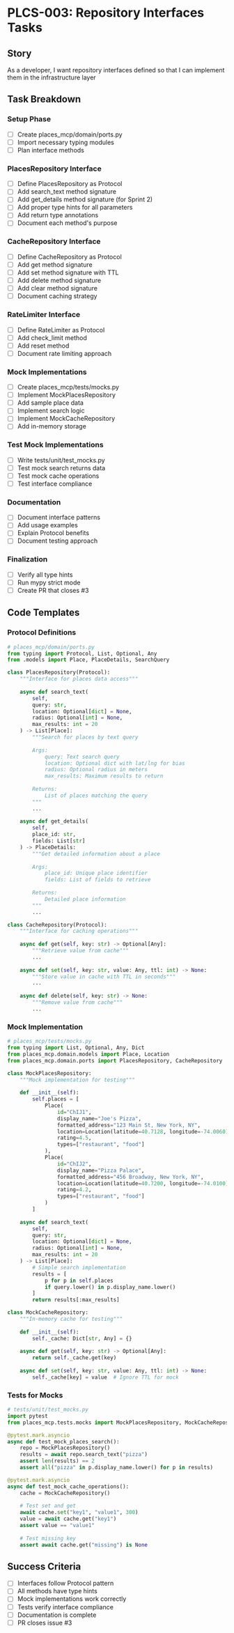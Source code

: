 # PLCS-003: Repository Interfaces Tasks

## Story
As a developer, I want repository interfaces defined so that I can implement them in the infrastructure layer

## Task Breakdown

### Setup Phase
- [ ] Create places_mcp/domain/ports.py
- [ ] Import necessary typing modules
- [ ] Plan interface methods

### PlacesRepository Interface
- [ ] Define PlacesRepository as Protocol
- [ ] Add search_text method signature
- [ ] Add get_details method signature (for Sprint 2)
- [ ] Add proper type hints for all parameters
- [ ] Add return type annotations
- [ ] Document each method's purpose

### CacheRepository Interface  
- [ ] Define CacheRepository as Protocol
- [ ] Add get method signature
- [ ] Add set method signature with TTL
- [ ] Add delete method signature
- [ ] Add clear method signature
- [ ] Document caching strategy

### RateLimiter Interface
- [ ] Define RateLimiter as Protocol
- [ ] Add check_limit method
- [ ] Add reset method
- [ ] Document rate limiting approach

### Mock Implementations
- [ ] Create places_mcp/tests/mocks.py
- [ ] Implement MockPlacesRepository
- [ ] Add sample place data
- [ ] Implement search logic
- [ ] Implement MockCacheRepository
- [ ] Add in-memory storage

### Test Mock Implementations
- [ ] Write tests/unit/test_mocks.py
- [ ] Test mock search returns data
- [ ] Test mock cache operations
- [ ] Test interface compliance

### Documentation
- [ ] Document interface patterns
- [ ] Add usage examples
- [ ] Explain Protocol benefits
- [ ] Document testing approach

### Finalization
- [ ] Verify all type hints
- [ ] Run mypy strict mode
- [ ] Create PR that closes #3

## Code Templates

### Protocol Definitions
```python
# places_mcp/domain/ports.py
from typing import Protocol, List, Optional, Any
from .models import Place, PlaceDetails, SearchQuery

class PlacesRepository(Protocol):
    """Interface for places data access"""
    
    async def search_text(
        self, 
        query: str,
        location: Optional[dict] = None,
        radius: Optional[int] = None,
        max_results: int = 20
    ) -> List[Place]:
        """Search for places by text query
        
        Args:
            query: Text search query
            location: Optional dict with lat/lng for bias
            radius: Optional radius in meters
            max_results: Maximum results to return
            
        Returns:
            List of places matching the query
        """
        ...
    
    async def get_details(
        self,
        place_id: str,
        fields: List[str]
    ) -> PlaceDetails:
        """Get detailed information about a place
        
        Args:
            place_id: Unique place identifier
            fields: List of fields to retrieve
            
        Returns:
            Detailed place information
        """
        ...

class CacheRepository(Protocol):
    """Interface for caching operations"""
    
    async def get(self, key: str) -> Optional[Any]:
        """Retrieve value from cache"""
        ...
    
    async def set(self, key: str, value: Any, ttl: int) -> None:
        """Store value in cache with TTL in seconds"""
        ...
    
    async def delete(self, key: str) -> None:
        """Remove value from cache"""
        ...
```

### Mock Implementation
```python
# places_mcp/tests/mocks.py
from typing import List, Optional, Any, Dict
from places_mcp.domain.models import Place, Location
from places_mcp.domain.ports import PlacesRepository, CacheRepository

class MockPlacesRepository:
    """Mock implementation for testing"""
    
    def __init__(self):
        self.places = [
            Place(
                id="ChIJ1",
                display_name="Joe's Pizza",
                formatted_address="123 Main St, New York, NY",
                location=Location(latitude=40.7128, longitude=-74.0060),
                rating=4.5,
                types=["restaurant", "food"]
            ),
            Place(
                id="ChIJ2", 
                display_name="Pizza Palace",
                formatted_address="456 Broadway, New York, NY",
                location=Location(latitude=40.7200, longitude=-74.0100),
                rating=4.2,
                types=["restaurant", "food"]
            )
        ]
    
    async def search_text(
        self,
        query: str,
        location: Optional[dict] = None,
        radius: Optional[int] = None,
        max_results: int = 20
    ) -> List[Place]:
        # Simple search implementation
        results = [
            p for p in self.places
            if query.lower() in p.display_name.lower()
        ]
        return results[:max_results]

class MockCacheRepository:
    """In-memory cache for testing"""
    
    def __init__(self):
        self._cache: Dict[str, Any] = {}
    
    async def get(self, key: str) -> Optional[Any]:
        return self._cache.get(key)
    
    async def set(self, key: str, value: Any, ttl: int) -> None:
        self._cache[key] = value  # Ignore TTL for mock
```

### Tests for Mocks
```python
# tests/unit/test_mocks.py
import pytest
from places_mcp.tests.mocks import MockPlacesRepository, MockCacheRepository

@pytest.mark.asyncio
async def test_mock_places_search():
    repo = MockPlacesRepository()
    results = await repo.search_text("pizza")
    assert len(results) == 2
    assert all("pizza" in p.display_name.lower() for p in results)

@pytest.mark.asyncio
async def test_mock_cache_operations():
    cache = MockCacheRepository()
    
    # Test set and get
    await cache.set("key1", "value1", 300)
    value = await cache.get("key1")
    assert value == "value1"
    
    # Test missing key
    assert await cache.get("missing") is None
```

## Success Criteria
- [ ] Interfaces follow Protocol pattern
- [ ] All methods have type hints
- [ ] Mock implementations work correctly
- [ ] Tests verify interface compliance
- [ ] Documentation is complete
- [ ] PR closes issue #3